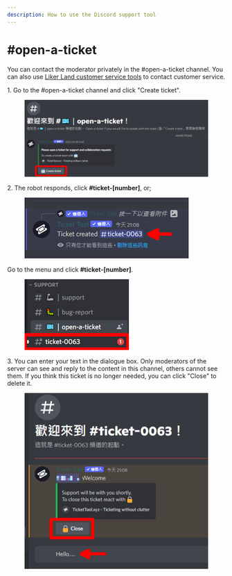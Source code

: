 ```yaml
---
description: How to use the Discord support tool
---
```


# #open-a-ticket

You can contact the moderator privately in the #open-a-ticket channel. You can also use [Liker Land customer service tools](https://go.crisp.chat/chat/embed/?website\_id=5c009125-5863-4059-ba65-43f177ca33f7) to contact customer service.

1\. Go to the #open-a-ticket channel and click "Create ticket".

<figure><img src="../../.gitbook/assets/ticket tool 1.png" alt=""><figcaption></figcaption></figure>

2\. The robot responds, click **#ticket-\[number]**, or;

<figure><img src="../../.gitbook/assets/ticket tool 2.png" alt=""><figcaption></figcaption></figure>

Go to the menu and click **#ticket-\[number]**.

<figure><img src="../../.gitbook/assets/ticket tool 3.png" alt=""><figcaption></figcaption></figure>

3\. You can enter your text in the dialogue box. Only moderators of the server can see and reply to the content in this channel, others cannot see them. If you think this ticket is no longer needed, you can click "Close" to delete it.

<figure><img src="../../.gitbook/assets/ticket tool 4.png" alt=""><figcaption></figcaption></figure>

